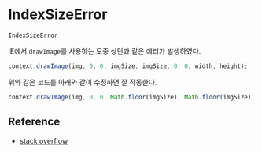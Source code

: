 # IndexSizeError

```
IndexSizeError
```

IE에서 `drawImage`를 사용하는 도중 상단과 같은 에러가 발생하였다.

```javascript
context.drawImage(img, 0, 0, imgSize, imgSize, 0, 0, width, height);
```

위와 같은 코드를 아래와 같이 수정하면 잘 작동한다.

```javascript
context.drawImage(img, 0, 0, Math.floor(imgSize), Math.floor(imgSize), 0, 0, width, height);
```

## Reference

* [stack overflow](http://stackoverflow.com/questions/19338032/canvas-indexsizeerror-index-or-size-is-negative-or-greater-than-the-allowed-a)